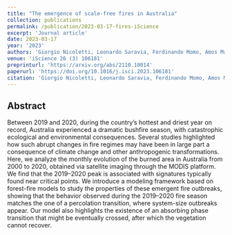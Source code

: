 ```yaml
---
title: "The emergence of scale-free fires in Australia"
collection: publications
permalink: /publication/2023-03-17-fires-iScience
excerpt: 'Journal article'
date: 2023-03-17
year: '2023'
authors: 'Giorgio Nicoletti, Leonardo Saravia, Ferdinando Momo, Amos Maritan, Samir Suweis'
venue: 'iScience 26 (3) 106181'
preprinturl: 'https://arxiv.org/abs/2110.10014'
paperurl: 'https://doi.org/10.1016/j.isci.2023.106181'
citation: 'Giorgio Nicoletti, Leonardo Saravia, Ferdinando Momo, Amos Maritan, Samir Suweis. The emergence of scale-free fires in Australia. iScience 26 (3) 106181 (2023).'
---
```


## Abstract
Between 2019 and 2020, during the country’s hottest and driest year on record, Australia experienced a dramatic bushfire season, with catastrophic ecological and environmental consequences. Several studies highlighted how such abrupt changes in fire regimes may have been in large part a consequence of climate change and other anthropogenic transformations. Here, we analyze the monthly evolution of the burned area in Australia from 2000 to 2020, obtained via satellite imaging through the MODIS platform. We find that the 2019–2020 peak is associated with signatures typically found near critical points. We introduce a modeling framework based on forest-fire models to study the properties of these emergent fire outbreaks, showing that the behavior observed during the 2019–2020 fire season matches the one of a percolation transition, where system-size outbreaks appear. Our model also highlights the existence of an absorbing phase transition that might be eventually crossed, after which the vegetation cannot recover.